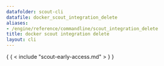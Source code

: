 ```yaml
---
datafolder: scout-cli
datafile: docker_scout_integration_delete
aliases:
- /engine/reference/commandline/scout_integration_delete
title: docker scout integration delete
layout: cli
---
```


<!--
This page is automatically generated from Docker's source code. If you want to
suggest a change to the text that appears here, open a ticket in the source
repository on GitHub:

https://github.com/docker/scout-cli
-->

{ { < include "scout-early-access.md" > } }
